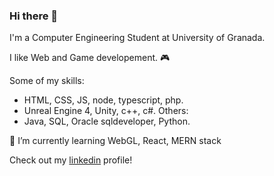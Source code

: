 ### Hi there 👋

I'm a Computer Engineering Student at University of Granada. 

I like Web and Game developement. :video_game:

Some of my skills:
* HTML, CSS, JS, node, typescript, php.
* Unreal Engine 4, Unity, c++, c#.
Others:
* Java, SQL, Oracle sqldeveloper, Python.

🌱 I’m currently learning WebGL, React, MERN stack

Check out my [linkedin](https://www.linkedin.com/in/ra%C3%BAl-torrente-l%C3%B3pez-6b9760250/) profile!

<!--
**raultl12/raultl12** is a ✨ _special_ ✨ repository because its `README.md` (this file) appears on your GitHub profile.

Here are some ideas to get you started:

- 🔭 I’m currently working on ...
- 🌱 I’m currently learning ...
- 👯 I’m looking to collaborate on ...
- 🤔 I’m looking for help with ...
- 💬 Ask me about ...
- 📫 How to reach me: ...
- 😄 Pronouns: ...
- ⚡ Fun fact: ...
-->
